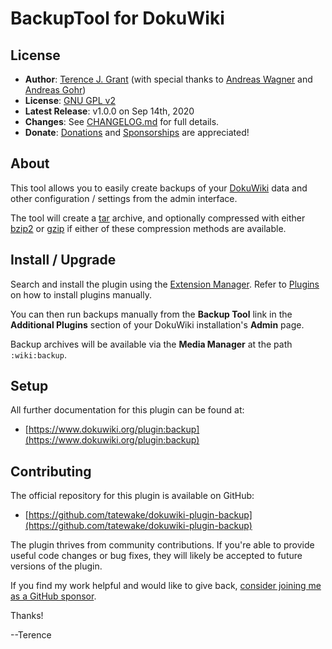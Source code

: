 # BackupTool for DokuWiki

## License

* **Author**: [Terence J. Grant](mailto:tjgrant@tatewake.com) (with special thanks to [Andreas Wagner](andreas.wagner@em.uni-frankfurt.de) and [Andreas Gohr](dokuwiki@cosmocode.de))
* **License**: [GNU GPL v2](http://opensource.org/licenses/GPL-2.0)
* **Latest Release**: v1.0.0 on Sep 14th, 2020
* **Changes**: See [CHANGELOG.md](CHANGELOG.md) for full details.
* **Donate**: [Donations](http://tjgrant.com/wiki/donate) and [Sponsorships](https://github.com/sponsors/tatewake) are appreciated!

## About

This tool allows you to easily create backups of your [DokuWiki](http://dokuwiki.org/) data and other configuration / settings from the admin interface.

The tool will create a [tar](https://en.wikipedia.org/wiki/Tar_(computing)) archive, and optionally compressed with either [bzip2](https://en.wikipedia.org/wiki/Bzip2) or [gzip](https://en.wikipedia.org/wiki/Gzip) if either of these compression methods are available.

## Install / Upgrade

Search and install the plugin using the [Extension Manager](https://www.dokuwiki.org/plugin:extension). Refer to [Plugins](https://www.dokuwiki.org/plugins) on how to install plugins manually.

You can then run backups manually from the **Backup Tool** link in the **Additional Plugins** section of your DokuWiki installation's **Admin** page.

Backup archives will be available via the **Media Manager** at the path `:wiki:backup`.

## Setup

All further documentation for this plugin can be found at:

 * [https://www.dokuwiki.org/plugin:backup](https://www.dokuwiki.org/plugin:backup)

## Contributing

The official repository for this plugin is available on GitHub:

* [https://github.com/tatewake/dokuwiki-plugin-backup](https://github.com/tatewake/dokuwiki-plugin-backup)

The plugin thrives from community contributions. If you're able to provide useful code changes or bug fixes, they will likely be accepted to future versions of the plugin.

If you find my work helpful and would like to give back, [consider joining me as a GitHub sponsor](https://github.com/sponsors/tatewake).

Thanks!

--Terence
